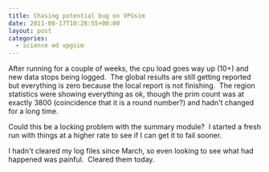 ```yaml
---
title: Chasing potential bug on VPGsim
date: 2011-08-17T10:28:55+00:00
layout: post
categories:
  - science ed vpgsim
---
```

After running for a couple of weeks, the cpu load goes way up (10+) and new data stops being logged.  The global results are still getting reported but everything is zero because the local report is not finishing.  The region statistics were showing everything as ok, though the prim count was at exactly 3800 (coincidence that it is a round number?) and hadn't changed for a long time.

Could this be a locking problem with the summary module?  I started a fresh run with things at a higher rate to see if I can get it to fail sooner.

I hadn't cleared my log files since March, so even looking to see what had happened was painful.  Cleared them today.
